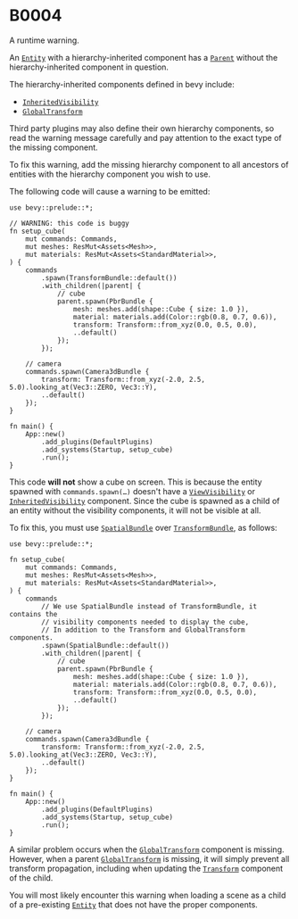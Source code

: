 # B0004

A runtime warning.

An [`Entity`] with a hierarchy-inherited component has a [`Parent`]
without the hierarchy-inherited component in question.

The hierarchy-inherited components defined in bevy include:

- [`InheritedVisibility`]
- [`GlobalTransform`]

Third party plugins may also define their own hierarchy components, so
read the warning message carefully and pay attention to the exact type
of the missing component.

To fix this warning, add the missing hierarchy component to all ancestors
of entities with the hierarchy component you wish to use.

The following code will cause a warning to be emitted:

```rust,no_run
use bevy::prelude::*;

// WARNING: this code is buggy
fn setup_cube(
    mut commands: Commands,
    mut meshes: ResMut<Assets<Mesh>>,
    mut materials: ResMut<Assets<StandardMaterial>>,
) {
    commands
        .spawn(TransformBundle::default())
        .with_children(|parent| {
            // cube
            parent.spawn(PbrBundle {
                mesh: meshes.add(shape::Cube { size: 1.0 }),
                material: materials.add(Color::rgb(0.8, 0.7, 0.6)),
                transform: Transform::from_xyz(0.0, 0.5, 0.0),
                ..default()
            });
        });

    // camera
    commands.spawn(Camera3dBundle {
        transform: Transform::from_xyz(-2.0, 2.5, 5.0).looking_at(Vec3::ZERO, Vec3::Y),
        ..default()
    });
}

fn main() {
    App::new()
        .add_plugins(DefaultPlugins)
        .add_systems(Startup, setup_cube)
        .run();
}
```

This code **will not** show a cube on screen.
This is because the entity spawned with `commands.spawn(…)`
doesn't have a [`ViewVisibility`] or [`InheritedVisibility`] component.
Since the cube is spawned as a child of an entity without the
visibility components, it will not be visible at all.

To fix this, you must use [`SpatialBundle`] over [`TransformBundle`],
as follows:

```rust,no_run
use bevy::prelude::*;

fn setup_cube(
    mut commands: Commands,
    mut meshes: ResMut<Assets<Mesh>>,
    mut materials: ResMut<Assets<StandardMaterial>>,
) {
    commands
        // We use SpatialBundle instead of TransformBundle, it contains the
        // visibility components needed to display the cube,
        // In addition to the Transform and GlobalTransform components.
        .spawn(SpatialBundle::default())
        .with_children(|parent| {
            // cube
            parent.spawn(PbrBundle {
                mesh: meshes.add(shape::Cube { size: 1.0 }),
                material: materials.add(Color::rgb(0.8, 0.7, 0.6)),
                transform: Transform::from_xyz(0.0, 0.5, 0.0),
                ..default()
            });
        });

    // camera
    commands.spawn(Camera3dBundle {
        transform: Transform::from_xyz(-2.0, 2.5, 5.0).looking_at(Vec3::ZERO, Vec3::Y),
        ..default()
    });
}

fn main() {
    App::new()
        .add_plugins(DefaultPlugins)
        .add_systems(Startup, setup_cube)
        .run();
}
```

A similar problem occurs when the [`GlobalTransform`] component is missing.
However, when a parent [`GlobalTransform`] is missing,
it will simply prevent all transform propagation,
including when updating the [`Transform`] component of the child.

You will most likely encounter this warning when loading a scene
as a child of a pre-existing [`Entity`] that does not have the proper components.

[`InheritedVisibility`]: https://docs.rs/bevy/*/bevy/render/view/struct.InheritedVisibility.html
[`ViewVisibility`]: https://docs.rs/bevy/*/bevy/render/view/struct.ViewVisibility.html
[`GlobalTransform`]: https://docs.rs/bevy/*/bevy/transform/components/struct.GlobalTransform.html
[`Transform`]: https://docs.rs/bevy/*/bevy/transform/components/struct.Transform.html
[`Parent`]: https://docs.rs/bevy/*/bevy/hierarchy/struct.Parent.html
[`Entity`]: https://docs.rs/bevy/*/bevy/ecs/entity/struct.Entity.html
[`SpatialBundle`]: https://docs.rs/bevy/*/bevy/render/prelude/struct.SpatialBundle.html
[`TransformBundle`]: https://docs.rs/bevy/*/bevy/transform/struct.TransformBundle.html
